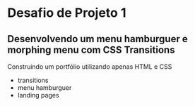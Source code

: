 # Desafio de Projeto 1

## Desenvolvendo um menu hamburguer e morphing menu com CSS Transitions

Construindo um portfólio utilizando apenas HTML e CSS

* transitions
* menu hamburguer
* landing pages